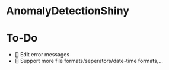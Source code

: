 # AnomalyDetectionShiny

# To-Do

- [] Edit error messages
- [] Support more file formats/seperators/date-time formats,...
